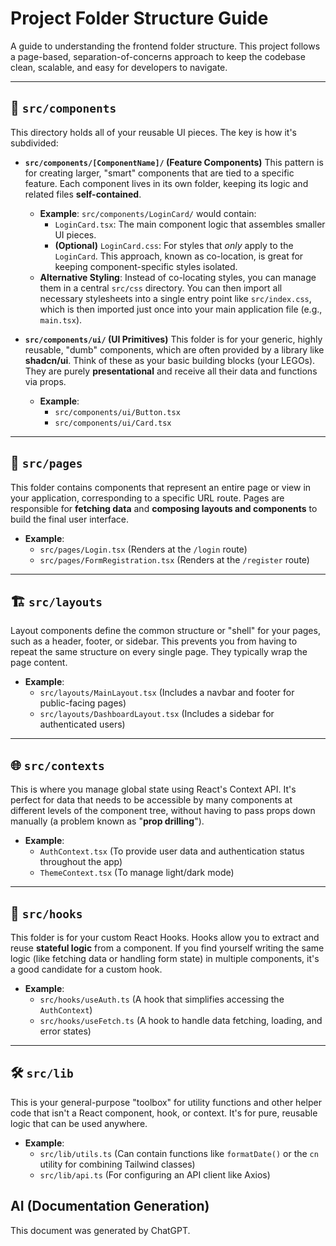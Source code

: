 # Project Folder Structure Guide

A guide to understanding the frontend folder structure. This project follows a page-based, separation-of-concerns approach to keep the codebase clean, scalable, and easy for developers to navigate.

***

## 🧱 `src/components`

This directory holds all of your reusable UI pieces. The key is how it's subdivided:

* **`src/components/[ComponentName]/` (Feature Components)**
    This pattern is for creating larger, "smart" components that are tied to a specific feature. Each component lives in its own folder, keeping its logic and related files **self-contained**.
  * **Example**: `src/components/LoginCard/` would contain:
    * `LoginCard.tsx`: The main component logic that assembles smaller UI pieces.
    * **(Optional)** `LoginCard.css`: For styles that *only* apply to the `LoginCard`. This approach, known as co-location, is great for keeping component-specific styles isolated.
  * **Alternative Styling**: Instead of co-locating styles, you can manage them in a central `src/css` directory. You can then import all necessary stylesheets into a single entry point like `src/index.css`, which is then imported just once into your main application file (e.g., `main.tsx`).

* **`src/components/ui/` (UI Primitives)**
    This folder is for your generic, highly reusable, "dumb" components, which are often provided by a library like **shadcn/ui**. Think of these as your basic building blocks (your LEGOs). They are purely **presentational** and receive all their data and functions via props.
  * **Example**:
    * `src/components/ui/Button.tsx`
    * `src/components/ui/Card.tsx`

***

## 📄 `src/pages`

This folder contains components that represent an entire page or view in your application, corresponding to a specific URL route. Pages are responsible for **fetching data** and **composing layouts and components** to build the final user interface.

* **Example**:
  * `src/pages/Login.tsx` (Renders at the `/login` route)
  * `src/pages/FormRegistration.tsx` (Renders at the `/register` route)

***

## 🏗️ `src/layouts`

Layout components define the common structure or "shell" for your pages, such as a header, footer, or sidebar. This prevents you from having to repeat the same structure on every single page. They typically wrap the page content.

* **Example**:
  * `src/layouts/MainLayout.tsx` (Includes a navbar and footer for public-facing pages)
  * `src/layouts/DashboardLayout.tsx` (Includes a sidebar for authenticated users)

***

## 🌐 `src/contexts`

This is where you manage global state using React's Context API. It's perfect for data that needs to be accessible by many components at different levels of the component tree, without having to pass props down manually (a problem known as "**prop drilling**").

* **Example**:
  * `AuthContext.tsx` (To provide user data and authentication status throughout the app)
  * `ThemeContext.tsx` (To manage light/dark mode)

***

## 🎣 `src/hooks`

This folder is for your custom React Hooks. Hooks allow you to extract and reuse **stateful logic** from a component. If you find yourself writing the same logic (like fetching data or handling form state) in multiple components, it's a good candidate for a custom hook.

* **Example**:
  * `src/hooks/useAuth.ts` (A hook that simplifies accessing the `AuthContext`)
  * `src/hooks/useFetch.ts` (A hook to handle data fetching, loading, and error states)

***

## 🛠️ `src/lib`

This is your general-purpose "toolbox" for utility functions and other helper code that isn't a React component, hook, or context. It's for pure, reusable logic that can be used anywhere.

* **Example**:
  * `src/lib/utils.ts` (Can contain functions like `formatDate()` or the `cn` utility for combining Tailwind classes)
  * `src/lib/api.ts` (For configuring an API client like Axios)

## AI (Documentation Generation)

This document was generated by ChatGPT.